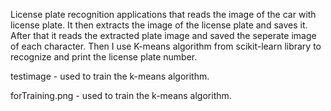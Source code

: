 License plate recognition applications that reads the image of the car with license plate. It then extracts the image of the license plate and saves it. After that it reads the extracted plate image and saved the seperate image of each character. Then I use K-means algorithm from scikit-learn library to recognize and print the license plate number.


testimage - used to train the k-means algorithm.

forTraining.png  - used to train the k-means algorithm.
